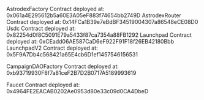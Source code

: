 AstrodexFactory Contract deployed at: 0x061a4E295612b5a60E3A05eF883f74654bb2749D
AstrodexRouter Contract deployed at: 0x14FCa1B39e7eBdBF34519004307a86548eCE08D0
Usdc Contract deployed at: 0x82254d0f8C5091E79a5433f87ca7354a88FB1292
Launchpad Contract deployed at: 0xCEadd06AE587CaD6eF922F91F18f26EB42180Bbb
LaunchpadV2 Contract deployed at: 0x5F9A7Db4c568421a65E4cb6D1ef1457546156531

CampaignDAOFactory Contract deployed at: 0xb93719930F8f7a81ceF2B7D2B0717A5189993619

Faucet Contract deployed at: 0x4964FE2EACAB0202Ae0953d80e33c09d0CA4DbeD
